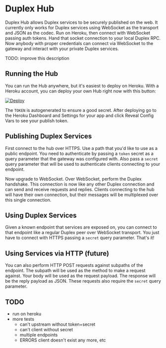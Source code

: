 # Duplex Hub

Duplex Hub allows Duplex services to be securely published on the web. It currently only works for Duplex services using WebSocket as the transport and JSON as the codec. Run on Heroku, then connect with WebSocket passing auth tokens. Hand that socket connection to your local Duplex RPC. Now anybody with proper credentials can connect via WebSocket to the gateway and interact with your private Duplex services.

TODO: improve this description

## Running the Hub

You can run the Hub anywhere, but it's easiest to deploy on Heroku. With a Heroku account, you can deploy your own Hub right now with this button:

[![Deploy](https://www.herokucdn.com/deploy/button.svg)](https://heroku.com/deploy)

The `TOKEN` is autogenerated to ensure a good secret. After deploying go to the Heroku Dashboard and Settings for your app and click Reveal Config Vars to see your publish token.

## Publishing Duplex Services

First connect to the hub over HTTPS. Use a path that you'd like to use as a public endpoint. You need to authenticate by passing a `token` secret as a query parameter that the gateway was configured with. Also pass a `secret` query parameter that will be used to authenticate clients connecting to your endpoint.

Now upgrade to WebSocket. Over WebSocket, perform the Duplex handshake. This connection is now like any other Duplex connection and can send and receive requests and replies. Clients connecting to the hub will have their own connection, but their messages will be multiplexed over this single connection.

## Using Duplex Services

Given a known endpoint that services are exposed on, you can connect to that endpoint like a regular Duplex peer over WebSocket transport. You just have to connect with HTTPS passing a `secret` query parameter. That's it!

## Using Services via HTTP (future)

You can also perform HTTP POST requests against subpaths of the endpoint. The subpath will be used as the method to make a request against. Your body will be used as the request payload. The response will be the reply payload as JSON. These requests also require the `secret` query parameter.

## TODO

 * run on heroku
 * more tests
   * can't upstream without token+secret
   * can't client without secret
   * multiple endpoints
   * ERRORS client doesn't exist any more, etc
